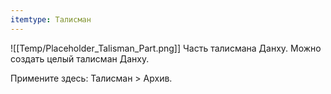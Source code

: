 ```yaml
---
itemtype: Талисман
---
```

![[Temp/Placeholder_Talisman_Part.png]]
Часть талисмана Данху. Можно создать целый талисман Данху.

Примените здесь: Талисман > Архив.
